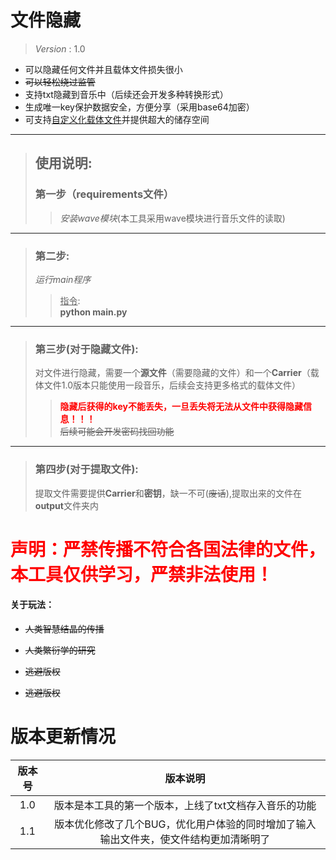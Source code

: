 # 文件隐藏
>_Version_ : 1.0
* 可以隐藏任何文件并且载体文件损失很小
* ~~可以轻松绕过监管~~
* 支持txt隐藏到音乐中（后续还会开发多种转换形式）
* 生成唯一key保护数据安全，方便分享（采用base64加密）
* 可支持<u>自定义化载体文件</u>并提供超大的储存空间
___
> ## 使用说明:
> ### 第一步（requirements文件） 
>   > *安装wave模块*(本工具采用wave模块进行音乐文件的读取)
---
>### 第二步:
> *运行main程序*
>   > <u>指令</u>:  
>   > **python main.py**
___
>### 第三步(对于隐藏文件):
> 对文件进行隐藏，需要一个**源文件**（需要隐藏的文件）和一个**Carrier**（载体文件1.0版本只能使用一段音乐，后续会支持更多格式的载体文件）
>   > <font color=#FF0000>**隐藏后获得的key不能丢失，一旦丢失将无法从文件中获得隐藏信息！！！**</font>  
>   > ~~后续可能会开发密码找回功能~~  
___
>### 第四步(对于提取文件):
> 提取文件需要提供**Carrier**和**密钥**，缺一不可(~~废话~~),提取出来的文件在**output**文件夹内

# <font color=#FF0000>声明：严禁传播不符合各国法律的文件，本工具仅供学习，严禁非法使用！</font>
#### 关于玩法：
* ~~人类智慧结晶的传播~~  
* ~~人类繁衍学的研究~~
* ~~逃避版权~~  

* ~~逃避版权~~
# 版本更新情况  

 | 版本号 |                     版本说明                     |
 |:--------------------------------------------:|:-------------------------------:|
 | 1.0 |         版本是本工具的第一个版本，上线了txt文档存入音乐的功能         |
 | 1.1 | 版本优化修改了几个BUG，优化用户体验的同时增加了输入输出文件夹，使文件结构更加清晰明了 |